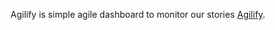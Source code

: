 Agilify is simple agile dashboard to monitor our stories [Agilify](https://jpelaa.github.io/agileboard.github.io/).
